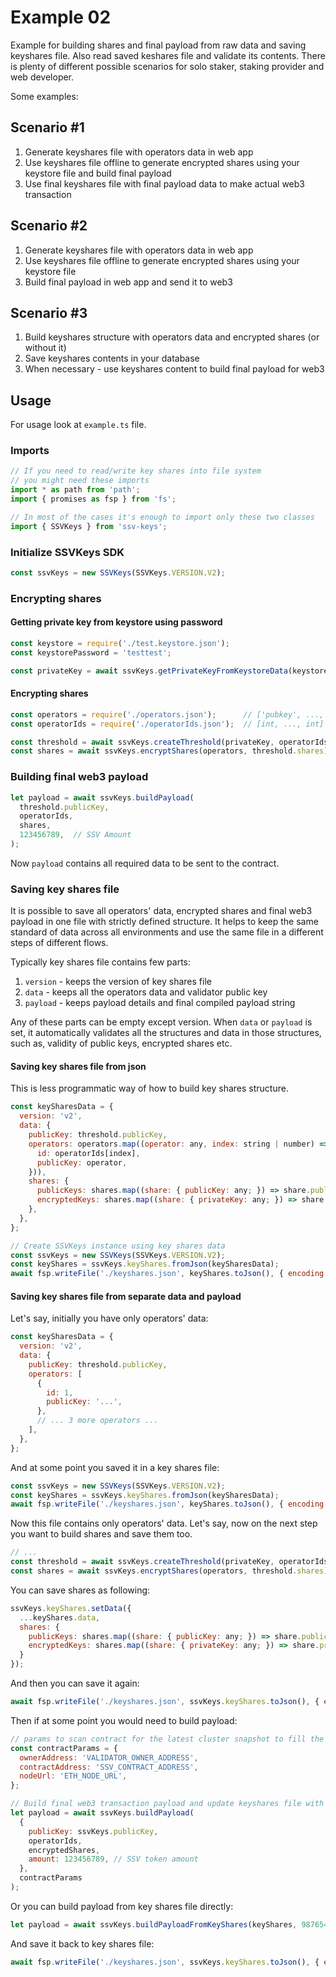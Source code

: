 # Example 02

Example for building shares and final payload from raw data and saving keyshares file.
Also read saved keshares file and validate its contents.
There is plenty of different possible scenarios for solo staker, staking provider and web developer.

Some examples:

## Scenario #1
1. Generate keyshares file with operators data in web app
2. Use keyshares file offline to generate encrypted shares using your keystore file and build final payload
3. Use final keyshares file with final payload data to make actual web3 transaction

## Scenario #2
1. Generate keyshares file with operators data in web app
2. Use keyshares file offline to generate encrypted shares using your keystore file
3. Build final payload in web app and send it to web3

## Scenario #3
1. Build keyshares structure with operators data and encrypted shares (or without it)
2. Save keyshares contents in your database
3. When necessary - use keyshares content to build final payload for web3

## Usage

For usage look at `example.ts` file.

### Imports

```javascript
// If you need to read/write key shares into file system
// you might need these imports
import * as path from 'path';
import { promises as fsp } from 'fs';

// In most of the cases it's enough to import only these two classes
import { SSVKeys } from 'ssv-keys';
```

### Initialize SSVKeys SDK

```javascript
const ssvKeys = new SSVKeys(SSVKeys.VERSION.V2);
```

### Encrypting shares

#### Getting private key from keystore using password

```javascript
const keystore = require('./test.keystore.json');
const keystorePassword = 'testtest';

const privateKey = await ssvKeys.getPrivateKeyFromKeystoreData(keystore, keystorePassword);
```

#### Encrypting shares

```javascript
const operators = require('./operators.json');      // ['pubkey', ..., 'pubkey']
const operatorIds = require('./operatorIds.json');  // [int, ..., int]

const threshold = await ssvKeys.createThreshold(privateKey, operatorIds);
const shares = await ssvKeys.encryptShares(operators, threshold.shares);
```

### Building final web3 payload

```javascript
let payload = await ssvKeys.buildPayload(
  threshold.publicKey,
  operatorIds,
  shares,
  123456789,  // SSV Amount
);
```

Now `payload` contains all required data to be sent to the contract.

### Saving key shares file

It is possible to save all operators' data, encrypted shares and final web3 payload
in one file with strictly defined structure.
It helps to keep the same standard of data across all environments and use the same file
in a different steps of different flows.

Typically key shares file contains few parts:
1. `version` - keeps the version of key shares file
2. `data` - keeps all the operators data and validator public key
3. `payload` - keeps payload details and final compiled payload string

Any of these parts can be empty except version.
When `data` or `payload` is set, it automatically validates all the structures
and data in those structures, such as, validity of public keys, encrypted shares etc.

#### Saving key shares file from json

This is less programmatic way of how to build key shares structure.

```javascript
const keySharesData = {
  version: 'v2',
  data: {
    publicKey: threshold.publicKey,
    operators: operators.map((operator: any, index: string | number) => ({
      id: operatorIds[index],
      publicKey: operator,
    })),
    shares: {
      publicKeys: shares.map((share: { publicKey: any; }) => share.publicKey),
      encryptedKeys: shares.map((share: { privateKey: any; }) => share.privateKey),
    },
  },
};

// Create SSVKeys instance using key shares data
const ssvKeys = new SSVKeys(SSVKeys.VERSION.V2);
const keyShares = ssvKeys.keyShares.fromJson(keySharesData);
await fsp.writeFile('./keyshares.json', keyShares.toJson(), { encoding: 'utf-8' });
```

#### Saving key shares file from separate data and payload

Let's say, initially you have only operators' data:

```javascript
const keySharesData = {
  version: 'v2',
  data: {
    publicKey: threshold.publicKey,
    operators: [
      {
        id: 1,
        publicKey: '...',
      },
      // ... 3 more operators ...
    ],
  },
};
```

And at some point you saved it in a key shares file:

```javascript
const ssvKeys = new SSVKeys(SSVKeys.VERSION.V2);
const keyShares = ssvKeys.keyShares.fromJson(keySharesData);
await fsp.writeFile('./keyshares.json', keyShares.toJson(), { encoding: 'utf-8' });
```

Now this file contains only operators' data.
Let's say, now on the next step you want to build shares and save them too.


```javascript
// ...
const threshold = await ssvKeys.createThreshold(privateKey, operatorIds);
const shares = await ssvKeys.encryptShares(operators, threshold.shares);
```

You can save shares as following:

```javascript
ssvKeys.keyShares.setData({
  ...keyShares.data,
  shares: {
    publicKeys: shares.map((share: { publicKey: any; }) => share.publicKey),
    encryptedKeys: shares.map((share: { privateKey: any; }) => share.privateKey),
  }
});
```

And then you can save it again:

```javascript
await fsp.writeFile('./keyshares.json', ssvKeys.keyShares.toJson(), { encoding: 'utf-8' });
```

Then if at some point you would need to build payload:

```javascript
// params to scan contract for the latest cluster snapshot to fill the payload data
const contractParams = {
  ownerAddress: 'VALIDATOR_OWNER_ADDRESS',
  contractAddress: 'SSV_CONTRACT_ADDRESS',
  nodeUrl: 'ETH_NODE_URL',
};

// Build final web3 transaction payload and update keyshares file with payload data
let payload = await ssvKeys.buildPayload(
  {
    publicKey: ssvKeys.publicKey,
    operatorIds,
    encryptedShares,
    amount: 123456789, // SSV token amount
  },
  contractParams
);
```

Or you can build payload from key shares file directly:

```javascript
let payload = await ssvKeys.buildPayloadFromKeyShares(keyShares, 987654321, contractParams);
```

And save it back to key shares file:

```javascript
await fsp.writeFile('./keyshares.json', ssvKeys.keyShares.toJson(), { encoding: 'utf-8' });
```
